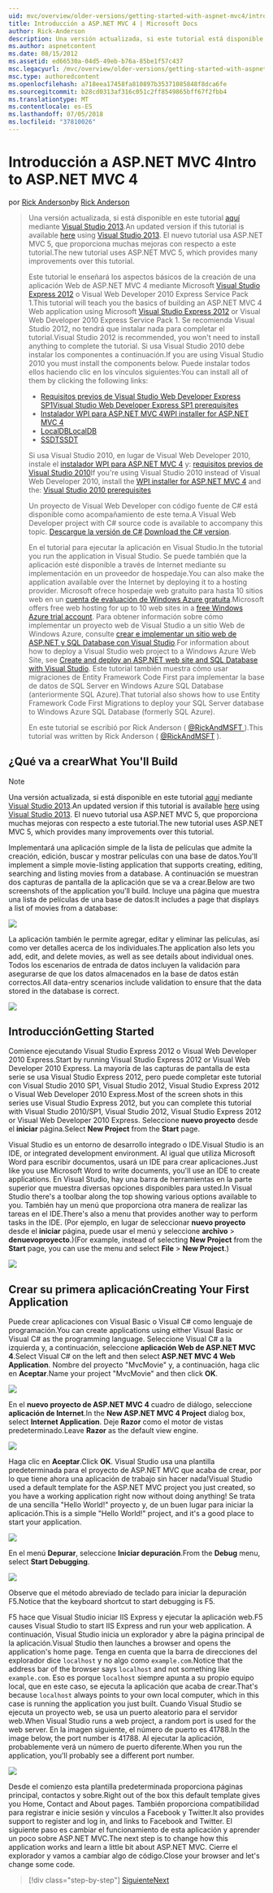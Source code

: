 ```yaml
---
uid: mvc/overview/older-versions/getting-started-with-aspnet-mvc4/intro-to-aspnet-mvc-4
title: Introducción a ASP.NET MVC 4 | Microsoft Docs
author: Rick-Anderson
description: Una versión actualizada, si este tutorial está disponible aquí con Visual Studio 2013. El nuevo tutorial usa ASP.NET MVC 5, que proporciona muchas mejoras con respecto a t...
ms.author: aspnetcontent
ms.date: 08/15/2012
ms.assetid: ed66530a-04d5-49eb-b76a-85be1f57c437
msc.legacyurl: /mvc/overview/older-versions/getting-started-with-aspnet-mvc4/intro-to-aspnet-mvc-4
msc.type: authoredcontent
ms.openlocfilehash: a718eea17458fa810897b35371085848f8dca6fe
ms.sourcegitcommit: b28cd0313af316c051c2ff8549865bff67f2fbb4
ms.translationtype: MT
ms.contentlocale: es-ES
ms.lasthandoff: 07/05/2018
ms.locfileid: "37810026"
---
```

<a name="intro-to-aspnet-mvc-4"></a><span data-ttu-id="4d19b-104">Introducción a ASP.NET MVC 4</span><span class="sxs-lookup"><span data-stu-id="4d19b-104">Intro to ASP.NET MVC 4</span></span>
====================
<span data-ttu-id="4d19b-105">por [Rick Anderson](https://github.com/Rick-Anderson)</span><span class="sxs-lookup"><span data-stu-id="4d19b-105">by [Rick Anderson](https://github.com/Rick-Anderson)</span></span>

> <span data-ttu-id="4d19b-106">Una versión actualizada, si está disponible en este tutorial [aquí](../../getting-started/introduction/getting-started.md) mediante [Visual Studio 2013](https://www.microsoft.com/visualstudio/eng/2013-downloads).</span><span class="sxs-lookup"><span data-stu-id="4d19b-106">An updated version if this tutorial is available [here](../../getting-started/introduction/getting-started.md) using [Visual Studio 2013](https://www.microsoft.com/visualstudio/eng/2013-downloads).</span></span> <span data-ttu-id="4d19b-107">El nuevo tutorial usa ASP.NET MVC 5, que proporciona muchas mejoras con respecto a este tutorial.</span><span class="sxs-lookup"><span data-stu-id="4d19b-107">The new tutorial uses ASP.NET MVC 5, which provides many improvements over this tutorial.</span></span>
> 
> <span data-ttu-id="4d19b-108">Este tutorial le enseñará los aspectos básicos de la creación de una aplicación Web de ASP.NET MVC 4 mediante Microsoft [Visual Studio Express 2012](https://www.microsoft.com/visualstudio/11/products/express) o Visual Web Developer 2010 Express Service Pack 1.</span><span class="sxs-lookup"><span data-stu-id="4d19b-108">This tutorial will teach you the basics of building an ASP.NET MVC 4 Web application using Microsoft [Visual Studio Express 2012](https://www.microsoft.com/visualstudio/11/products/express) or Visual Web Developer 2010 Express Service Pack 1.</span></span> <span data-ttu-id="4d19b-109">Se recomienda Visual Studio 2012, no tendrá que instalar nada para completar el tutorial.</span><span class="sxs-lookup"><span data-stu-id="4d19b-109">Visual Studio 2012 is recommended, you won't need to install anything to complete the tutorial.</span></span> <span data-ttu-id="4d19b-110">Si usa Visual Studio 2010 debe instalar los componentes a continuación.</span><span class="sxs-lookup"><span data-stu-id="4d19b-110">If you are using Visual Studio 2010 you must install the components below.</span></span> <span data-ttu-id="4d19b-111">Puede instalar todos ellos haciendo clic en los vínculos siguientes:</span><span class="sxs-lookup"><span data-stu-id="4d19b-111">You can install all of them by clicking the following links:</span></span>
> 
> - [<span data-ttu-id="4d19b-112">Requisitos previos de Visual Studio Web Developer Express SP1</span><span class="sxs-lookup"><span data-stu-id="4d19b-112">Visual Studio Web Developer Express SP1 prerequisites</span></span>](https://www.microsoft.com/web/gallery/install.aspx?appid=VWD2010SP1Pack)
> - [<span data-ttu-id="4d19b-113">Instalador WPI para ASP.NET MVC 4</span><span class="sxs-lookup"><span data-stu-id="4d19b-113">WPI installer for ASP.NET MVC 4</span></span>](https://go.microsoft.com/fwlink/?LinkId=243392)
> - [<span data-ttu-id="4d19b-114">LocalDB</span><span class="sxs-lookup"><span data-stu-id="4d19b-114">LocalDB</span></span>](https://www.microsoft.com/web/gallery/install.aspx?appid=SQLLocalDBOnly_11_0)
> - [<span data-ttu-id="4d19b-115">SSDT</span><span class="sxs-lookup"><span data-stu-id="4d19b-115">SSDT</span></span>](https://blogs.msdn.com/b/rickandy/archive/2012/08/02/installing-and-using-sql-server-data-tools-ssdt-on-visual-studio-2010-and-vwd.aspx)
> 
> <span data-ttu-id="4d19b-116">Si usa Visual Studio 2010, en lugar de Visual Web Developer 2010, instale el [instalador WPI para ASP.NET MVC 4](https://go.microsoft.com/fwlink/?LinkId=243392) y: [requisitos previos de Visual Studio 2010](https://www.microsoft.com/web/gallery/install.aspx?appsxml=&amp;appid=VS2010SP1Pack)</span><span class="sxs-lookup"><span data-stu-id="4d19b-116">If you're using Visual Studio 2010 instead of Visual Web Developer 2010, install the [WPI installer for ASP.NET MVC 4](https://go.microsoft.com/fwlink/?LinkId=243392) and the: [Visual Studio 2010 prerequisites](https://www.microsoft.com/web/gallery/install.aspx?appsxml=&amp;appid=VS2010SP1Pack)</span></span>
> 
> <span data-ttu-id="4d19b-117">Un proyecto de Visual Web Developer con código fuente de C# está disponible como acompañamiento de este tema.</span><span class="sxs-lookup"><span data-stu-id="4d19b-117">A Visual Web Developer project with C# source code is available to accompany this topic.</span></span> <span data-ttu-id="4d19b-118">[Descargue la versión de C#](https://code.msdn.microsoft.com/Intro-to-ASPNET-MVC-4-61d0219d/file/114480/1/MvcMovie.zip).</span><span class="sxs-lookup"><span data-stu-id="4d19b-118">[Download the C# version](https://code.msdn.microsoft.com/Intro-to-ASPNET-MVC-4-61d0219d/file/114480/1/MvcMovie.zip).</span></span>
> 
> <span data-ttu-id="4d19b-119">En el tutorial para ejecutar la aplicación en Visual Studio.</span><span class="sxs-lookup"><span data-stu-id="4d19b-119">In the tutorial you run the application in Visual Studio.</span></span> <span data-ttu-id="4d19b-120">Se puede también que la aplicación esté disponible a través de Internet mediante su implementación en un proveedor de hospedaje.</span><span class="sxs-lookup"><span data-stu-id="4d19b-120">You can also make the application available over the Internet by deploying it to a hosting provider.</span></span> <span data-ttu-id="4d19b-121">Microsoft ofrece hospedaje web gratuito para hasta 10 sitios web en un [cuenta de evaluación de Windows Azure gratuita](https://www.windowsazure.com/pricing/free-trial/?WT.mc_id=A443DD604).</span><span class="sxs-lookup"><span data-stu-id="4d19b-121">Microsoft offers free web hosting for up to 10 web sites in a [free Windows Azure trial account](https://www.windowsazure.com/pricing/free-trial/?WT.mc_id=A443DD604).</span></span> <span data-ttu-id="4d19b-122">Para obtener información sobre cómo implementar un proyecto web de Visual Studio a un sitio Web de Windows Azure, consulte [crear e implementar un sitio web de ASP.NET y SQL Database con Visual Studio](https://docs.microsoft.com/dotnet/azure/).</span><span class="sxs-lookup"><span data-stu-id="4d19b-122">For information about how to deploy a Visual Studio web project to a Windows Azure Web Site, see [Create and deploy an ASP.NET web site and SQL Database with Visual Studio](https://docs.microsoft.com/dotnet/azure/).</span></span> <span data-ttu-id="4d19b-123">Este tutorial también muestra cómo usar migraciones de Entity Framework Code First para implementar la base de datos de SQL Server en Windows Azure SQL Database (anteriormente SQL Azure).</span><span class="sxs-lookup"><span data-stu-id="4d19b-123">That tutorial also shows how to use Entity Framework Code First Migrations to deploy your SQL Server database to Windows Azure SQL Database (formerly SQL Azure).</span></span>
> 
> <span data-ttu-id="4d19b-124">En este tutorial se escribió por Rick Anderson ( [ @RickAndMSFT ](https://twitter.com/#!/RickAndMSFT) ).</span><span class="sxs-lookup"><span data-stu-id="4d19b-124">This tutorial was written by Rick Anderson ( [@RickAndMSFT](https://twitter.com/#!/RickAndMSFT) ).</span></span>


## <a name="what-youll-build"></a><span data-ttu-id="4d19b-125">¿Qué va a crear</span><span class="sxs-lookup"><span data-stu-id="4d19b-125">What You'll Build</span></span>

> [!NOTE]
> <span data-ttu-id="4d19b-126">Una versión actualizada, si está disponible en este tutorial [aquí](../../getting-started/introduction/getting-started.md) mediante [Visual Studio 2013](https://www.microsoft.com/visualstudio/eng/2013-downloads).</span><span class="sxs-lookup"><span data-stu-id="4d19b-126">An updated version if this tutorial is available [here](../../getting-started/introduction/getting-started.md) using [Visual Studio 2013](https://www.microsoft.com/visualstudio/eng/2013-downloads).</span></span> <span data-ttu-id="4d19b-127">El nuevo tutorial usa ASP.NET MVC 5, que proporciona muchas mejoras con respecto a este tutorial.</span><span class="sxs-lookup"><span data-stu-id="4d19b-127">The new tutorial uses ASP.NET MVC 5, which provides many improvements over this tutorial.</span></span>


<span data-ttu-id="4d19b-128">Implementará una aplicación simple de la lista de películas que admite la creación, edición, buscar y mostrar películas con una base de datos.</span><span class="sxs-lookup"><span data-stu-id="4d19b-128">You'll implement a simple movie-listing application that supports creating, editing, searching and listing movies from a database.</span></span> <span data-ttu-id="4d19b-129">A continuación se muestran dos capturas de pantalla de la aplicación que se va a crear.</span><span class="sxs-lookup"><span data-stu-id="4d19b-129">Below are two screenshots of the application you'll build.</span></span> <span data-ttu-id="4d19b-130">Incluye una página que muestra una lista de películas de una base de datos:</span><span class="sxs-lookup"><span data-stu-id="4d19b-130">It includes a page that displays a list of movies from a database:</span></span>

![](intro-to-aspnet-mvc-4/_static/image1.png)

<span data-ttu-id="4d19b-131">La aplicación también le permite agregar, editar y eliminar las películas, así como ver detalles acerca de los individuales.</span><span class="sxs-lookup"><span data-stu-id="4d19b-131">The application also lets you add, edit, and delete movies, as well as see details about individual ones.</span></span> <span data-ttu-id="4d19b-132">Todos los escenarios de entrada de datos incluyen la validación para asegurarse de que los datos almacenados en la base de datos están correctos.</span><span class="sxs-lookup"><span data-stu-id="4d19b-132">All data-entry scenarios include validation to ensure that the data stored in the database is correct.</span></span>

![](intro-to-aspnet-mvc-4/_static/image2.png)

## <a name="getting-started"></a><span data-ttu-id="4d19b-133">Introducción</span><span class="sxs-lookup"><span data-stu-id="4d19b-133">Getting Started</span></span>

<span data-ttu-id="4d19b-134">Comience ejecutando Visual Studio Express 2012 o Visual Web Developer 2010 Express.</span><span class="sxs-lookup"><span data-stu-id="4d19b-134">Start by running Visual Studio Express 2012 or Visual Web Developer 2010 Express.</span></span> <span data-ttu-id="4d19b-135">La mayoría de las capturas de pantalla de esta serie se usa Visual Studio Express 2012, pero puede completar este tutorial con Visual Studio 2010 SP1, Visual Studio 2012, Visual Studio Express 2012 o Visual Web Developer 2010 Express.</span><span class="sxs-lookup"><span data-stu-id="4d19b-135">Most of the screen shots in this series use Visual Studio Express 2012, but you can complete this tutorial with Visual Studio 2010/SP1, Visual Studio 2012, Visual Studio Express 2012 or Visual Web Developer 2010 Express.</span></span> <span data-ttu-id="4d19b-136">Seleccione **nuevo proyecto** desde el **iniciar** página.</span><span class="sxs-lookup"><span data-stu-id="4d19b-136">Select **New Project** from the **Start** page.</span></span>

<span data-ttu-id="4d19b-137">Visual Studio es un entorno de desarrollo integrado o IDE.</span><span class="sxs-lookup"><span data-stu-id="4d19b-137">Visual Studio is an IDE, or integrated development environment.</span></span> <span data-ttu-id="4d19b-138">Al igual que utiliza Microsoft Word para escribir documentos, usará un IDE para crear aplicaciones.</span><span class="sxs-lookup"><span data-stu-id="4d19b-138">Just like you use Microsoft Word to write documents, you'll use an IDE to create applications.</span></span> <span data-ttu-id="4d19b-139">En Visual Studio, hay una barra de herramientas en la parte superior que muestra diversas opciones disponibles para usted.</span><span class="sxs-lookup"><span data-stu-id="4d19b-139">In Visual Studio there's a toolbar along the top showing various options available to you.</span></span> <span data-ttu-id="4d19b-140">También hay un menú que proporciona otra manera de realizar las tareas en el IDE.</span><span class="sxs-lookup"><span data-stu-id="4d19b-140">There's also a menu that provides another way to perform tasks in the IDE.</span></span> <span data-ttu-id="4d19b-141">(Por ejemplo, en lugar de seleccionar **nuevo proyecto** desde el **iniciar** página, puede usar el menú y seleccione **archivo** &gt; **denuevoproyecto**.)</span><span class="sxs-lookup"><span data-stu-id="4d19b-141">(For example, instead of selecting **New Project** from the **Start** page, you can use the menu and select **File** &gt; **New Project**.)</span></span>

![](intro-to-aspnet-mvc-4/_static/image3.png)

## <a name="creating-your-first-application"></a><span data-ttu-id="4d19b-142">Crear su primera aplicación</span><span class="sxs-lookup"><span data-stu-id="4d19b-142">Creating Your First Application</span></span>

<span data-ttu-id="4d19b-143">Puede crear aplicaciones con Visual Basic o Visual C# como lenguaje de programación.</span><span class="sxs-lookup"><span data-stu-id="4d19b-143">You can create applications using either Visual Basic or Visual C# as the programming language.</span></span> <span data-ttu-id="4d19b-144">Seleccione Visual C# a la izquierda y, a continuación, seleccione **aplicación Web de ASP.NET MVC 4**.</span><span class="sxs-lookup"><span data-stu-id="4d19b-144">Select Visual C# on the left and then select **ASP.NET MVC 4 Web Application**.</span></span> <span data-ttu-id="4d19b-145">Nombre del proyecto &quot;MvcMovie&quot; y, a continuación, haga clic en **Aceptar**.</span><span class="sxs-lookup"><span data-stu-id="4d19b-145">Name your project &quot;MvcMovie&quot; and then click **OK**.</span></span>

![](intro-to-aspnet-mvc-4/_static/image4.png)

<span data-ttu-id="4d19b-146">En el **nuevo proyecto de ASP.NET MVC 4** cuadro de diálogo, seleccione **aplicación de Internet**.</span><span class="sxs-lookup"><span data-stu-id="4d19b-146">In the **New ASP.NET MVC 4 Project** dialog box, select **Internet Application**.</span></span> <span data-ttu-id="4d19b-147">Deje **Razor** como el motor de vistas predeterminado.</span><span class="sxs-lookup"><span data-stu-id="4d19b-147">Leave **Razor** as the default view engine.</span></span>

![](intro-to-aspnet-mvc-4/_static/image5.png)

<span data-ttu-id="4d19b-148">Haga clic en **Aceptar**.</span><span class="sxs-lookup"><span data-stu-id="4d19b-148">Click **OK**.</span></span> <span data-ttu-id="4d19b-149">Visual Studio usa una plantilla predeterminada para el proyecto de ASP.NET MVC que acaba de crear, por lo que tiene ahora una aplicación de trabajo sin hacer nada!</span><span class="sxs-lookup"><span data-stu-id="4d19b-149">Visual Studio used a default template for the ASP.NET MVC project you just created, so you have a working application right now without doing anything!</span></span> <span data-ttu-id="4d19b-150">Se trata de una sencilla &quot;Hello World!&quot; proyecto y, de un buen lugar para iniciar la aplicación.</span><span class="sxs-lookup"><span data-stu-id="4d19b-150">This is a simple &quot;Hello World!&quot; project, and it's a good place to start your application.</span></span>

![](intro-to-aspnet-mvc-4/_static/image6.png)

<span data-ttu-id="4d19b-151">En el menú **Depurar**, seleccione **Iniciar depuración**.</span><span class="sxs-lookup"><span data-stu-id="4d19b-151">From the **Debug** menu, select **Start Debugging**.</span></span>

![](intro-to-aspnet-mvc-4/_static/image7.png)

<span data-ttu-id="4d19b-152">Observe que el método abreviado de teclado para iniciar la depuración F5.</span><span class="sxs-lookup"><span data-stu-id="4d19b-152">Notice that the keyboard shortcut to start debugging is F5.</span></span>

<span data-ttu-id="4d19b-153">F5 hace que Visual Studio iniciar IIS Express y ejecutar la aplicación web.</span><span class="sxs-lookup"><span data-stu-id="4d19b-153">F5 causes Visual Studio to start IIS Express and run your web application.</span></span> <span data-ttu-id="4d19b-154">A continuación, Visual Studio inicia un explorador y abre la página principal de la aplicación.</span><span class="sxs-lookup"><span data-stu-id="4d19b-154">Visual Studio then launches a browser and opens the application's home page.</span></span> <span data-ttu-id="4d19b-155">Tenga en cuenta que la barra de direcciones del explorador dice `localhost` y no algo como `example.com`.</span><span class="sxs-lookup"><span data-stu-id="4d19b-155">Notice that the address bar of the browser says `localhost` and not something like `example.com`.</span></span> <span data-ttu-id="4d19b-156">Eso es porque `localhost` siempre apunta a su propio equipo local, que en este caso, se ejecuta la aplicación que acaba de crear.</span><span class="sxs-lookup"><span data-stu-id="4d19b-156">That's because `localhost` always points to your own local computer, which in this case is running the application you just built.</span></span> <span data-ttu-id="4d19b-157">Cuando Visual Studio se ejecuta un proyecto web, se usa un puerto aleatorio para el servidor web.</span><span class="sxs-lookup"><span data-stu-id="4d19b-157">When Visual Studio runs a web project, a random port is used for the web server.</span></span> <span data-ttu-id="4d19b-158">En la imagen siguiente, el número de puerto es 41788.</span><span class="sxs-lookup"><span data-stu-id="4d19b-158">In the image below, the port number is 41788.</span></span> <span data-ttu-id="4d19b-159">Al ejecutar la aplicación, probablemente verá un número de puerto diferente.</span><span class="sxs-lookup"><span data-stu-id="4d19b-159">When you run the application, you'll probably see a different port number.</span></span>

![](intro-to-aspnet-mvc-4/_static/image8.png)

<span data-ttu-id="4d19b-160">Desde el comienzo esta plantilla predeterminada proporciona páginas principal, contactos y sobre.</span><span class="sxs-lookup"><span data-stu-id="4d19b-160">Right out of the box this default template gives you Home, Contact and About pages.</span></span> <span data-ttu-id="4d19b-161">También proporciona compatibilidad para registrar e inicie sesión y vínculos a Facebook y Twitter.</span><span class="sxs-lookup"><span data-stu-id="4d19b-161">It also provides support to register and log in, and links to Facebook and Twitter.</span></span> <span data-ttu-id="4d19b-162">El siguiente paso es cambiar el funcionamiento de esta aplicación y aprender un poco sobre ASP.NET MVC.</span><span class="sxs-lookup"><span data-stu-id="4d19b-162">The next step is to change how this application works and learn a little bit about ASP.NET MVC.</span></span> <span data-ttu-id="4d19b-163">Cierre el explorador y vamos a cambiar algo de código.</span><span class="sxs-lookup"><span data-stu-id="4d19b-163">Close your browser and let's change some code.</span></span>

> [!div class="step-by-step"]
> [<span data-ttu-id="4d19b-164">Siguiente</span><span class="sxs-lookup"><span data-stu-id="4d19b-164">Next</span></span>](adding-a-controller.md)
